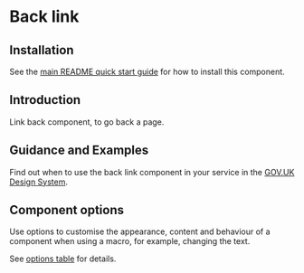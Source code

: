 # Back link

## Installation

See the [main README quick start guide](https://github.com/alphagov/govuk-frontend#quick-start) for how to install this component.

## Introduction

Link back component, to go back a page.

## Guidance and Examples

Find out when to use the back link component in your service in the [GOV.UK Design System](https://design-system.service.gov.uk/components/back-link).

## Component options

Use options to customise the appearance, content and behaviour of a component when using a macro, for example, changing the text.

See [options table](https://design-system.service.gov.uk/components/back-link/#options-example-default) for details.